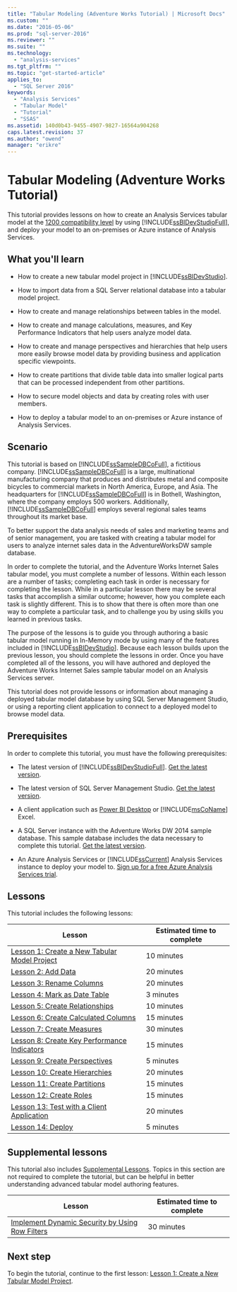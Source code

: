 ```yaml
---
title: "Tabular Modeling (Adventure Works Tutorial) | Microsoft Docs"
ms.custom: ""
ms.date: "2016-05-06"
ms.prod: "sql-server-2016"
ms.reviewer: ""
ms.suite: ""
ms.technology: 
  - "analysis-services"
ms.tgt_pltfrm: ""
ms.topic: "get-started-article"
applies_to: 
  - "SQL Server 2016"
keywords: 
  - "Analysis Services"
  - "Tabular Model"
  - "Tutorial"
  - "SSAS"
ms.assetid: 140d0b43-9455-4907-9827-16564a904268
caps.latest.revision: 37
ms.author: "owend"
manager: "erikre"
---
```

# Tabular Modeling (Adventure Works Tutorial)
This tutorial provides lessons on how to create an Analysis Services tabular model at the [1200 compatibility level](../../analysis-services/tabular-models/compatibility-level-for-tabular-models-in-analysis-services.md) by using [!INCLUDE[ssBIDevStudioFull](../../analysis-services/includes/ssbidevstudiofull-md.md)], and deploy your model to an on-premises or Azure instance of Analysis Services.  
  
  
## What you'll learn   
  
-   How to create a new tabular model project in [!INCLUDE[ssBIDevStudio](../../analysis-services/includes/ssbidevstudio-md.md)].  
  
-   How to import data from a SQL Server relational database into a tabular model project.  
  
-   How to create and manage relationships between tables in the model.  
  
-   How to create and manage calculations, measures, and Key Performance Indicators that help users analyze model data.  
  
-   How to create and manage perspectives and hierarchies that help users more easily browse model data by providing business and application specific viewpoints.  
  
-   How to create partitions that divide table data into smaller logical parts that can be processed independent from other partitions.  
  
-   How to secure model objects and data by creating roles with user members.  
  
-   How to deploy a tabular model to an on-premises or Azure instance of Analysis Services.  
  
## Scenario  
This tutorial is based on [!INCLUDE[ssSampleDBCoFull](../../analysis-services/data-mining/includes/sssampledbcofull-md.md)], a fictitious company. [!INCLUDE[ssSampleDBCoFull](../../analysis-services/data-mining/includes/sssampledbcofull-md.md)] is a large, multinational manufacturing company that produces and distributes metal and composite bicycles to commercial markets in North America, Europe, and Asia. The headquarters for [!INCLUDE[ssSampleDBCoFull](../../analysis-services/data-mining/includes/sssampledbcofull-md.md)] is in Bothell, Washington, where the company employs 500 workers. Additionally, [!INCLUDE[ssSampleDBCoFull](../../analysis-services/data-mining/includes/sssampledbcofull-md.md)] employs several regional sales teams throughout its market base.  
  
To better support the data analysis needs of sales and marketing teams and of senior management, you are tasked with creating a tabular model for users to analyze internet sales data in the AdventureWorksDW sample database.  
  
In order to complete the tutorial, and the Adventure Works Internet Sales tabular model, you must complete a number of lessons. Within each lesson are a number of tasks; completing each task in order is necessary for completing the lesson. While in a particular lesson there may be several tasks that accomplish a similar outcome; however, how you complete each task is slightly different. This is to show that there is often more than one way to complete a particular task, and to challenge you by using skills you learned in previous tasks.  
  
The purpose of the lessons is to guide you through authoring a basic tabular model running in In-Memory mode by using many of the features included in [!INCLUDE[ssBIDevStudio](../../analysis-services/includes/ssbidevstudio-md.md)]. Because each lesson builds upon the previous lesson, you should complete the lessons in order. Once you have completed all of the lessons, you will have authored and deployed the Adventure Works Internet Sales sample tabular model on an Analysis Services server.  
  
This tutorial does not provide lessons or information about managing a deployed tabular model database by using SQL Server Management Studio, or using a reporting client application to connect to a deployed model to browse model data.  
  
## Prerequisites  
In order to complete this tutorial, you must have the following prerequisites:  
  
-   The latest version of [!INCLUDE[ssBIDevStudioFull](../../analysis-services/includes/ssbidevstudiofull-md.md)]. [Get the latest version](https://msdn.microsoft.com/library/mt204009.aspx).

-   The latest version of SQL Server Management Studio. [Get the latest version](https://docs.microsoft.com/sql/ssms/download-sql-server-management-studio-ssms). 
  
-   A client application such as [Power BI Desktop](https://powerbi.microsoft.com/desktop/) or [!INCLUDE[msCoName](../../advanced-analytics/r-services/tutorials/includes/msconame-md.md)] Excel.    
  
-   A SQL Server instance with the Adventure Works DW 2014 sample database. This sample database includes the data necessary to complete this tutorial. [Get the latest version](http://go.microsoft.com/fwlink/?LinkID=335807).  
  

-   An Azure Analysis Services or [!INCLUDE[ssCurrent](../../advanced-analytics/r-services/includes/sscurrent-md.md)] Analysis Services instance to deploy your model to. [Sign up for a free Azure Analysis Services trial](https://azure.microsoft.com/services/analysis-services/).
  
## Lessons  
This tutorial includes the following lessons:  
  
|Lesson|Estimated time to complete|  
|----------|------------------------------|  
|[Lesson 1: Create a New Tabular Model Project](../../analysis-services/tutorials/lesson-1-create-a-new-tabular-model-project.md)|10 minutes|  
|[Lesson 2: Add Data](../../analysis-services/tutorials/lesson-2-add-data.md)|20 minutes|  
|[Lesson 3: Rename Columns](../../analysis-services/tutorials/lesson-3-rename-columns.md)|20 minutes|  
|[Lesson 4: Mark as Date Table](../../analysis-services/tutorials/lesson-4-mark-as-date-table.md)|3 minutes|  
|[Lesson 5: Create Relationships](../../analysis-services/tutorials/lesson-5-create-relationships.md)|10 minutes|  
|[Lesson 6: Create Calculated Columns](../../analysis-services/tutorials/lesson-6-create-calculated-columns.md)|15 minutes|  
|[Lesson 7: Create Measures](../../analysis-services/tutorials/lesson-7-create-measures.md)|30 minutes|  
|[Lesson 8: Create Key Performance Indicators](../../analysis-services/tutorials/lesson-8-create-key-performance-indicators.md)|15 minutes|  
|[Lesson 9: Create Perspectives](../../analysis-services/tutorials/lesson-9-create-perspectives.md)|5 minutes|  
|[Lesson 10: Create Hierarchies](../../analysis-services/tutorials/lesson-10-create-hierarchies.md)|20 minutes|  
|[Lesson 11: Create Partitions](../../analysis-services/tutorials/lesson-11-create-partitions.md)|15 minutes|  
|[Lesson 12: Create Roles](../../analysis-services/tutorials/lesson-12-create-roles.md)|15 minutes|  
|[Lesson 13: Test with a Client Application](../../analysis-services/tutorials/lesson-13-analyze-in-excel.md)|20 minutes|  
|[Lesson 14: Deploy](../../analysis-services/tutorials/lesson-14-deploy.md)|5 minutes|  
  
## Supplemental lessons  
This tutorial also includes [Supplemental Lessons](../Topic/Supplemental%20Lessons.md). Topics in this section are not required to complete the tutorial, but can be helpful in better understanding advanced tabular model authoring features.  
  
|Lesson|Estimated time to complete|  
|----------|------------------------------|  
|[Implement Dynamic Security by Using Row Filters](../Topic/Implement%20Dynamic%20Security%20by%20Using%20Row%20Filters.md)|30 minutes|  

  
## Next step  
To begin the tutorial, continue to the first lesson: [Lesson 1: Create a New Tabular Model Project](../../analysis-services/tutorials/lesson-1-create-a-new-tabular-model-project.md).  
  
  
  
